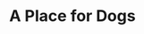 ---
pid: RS284
title: A Place for Dogs
location_transcription: Bella Vista
zipcode: '11222'
outside_phl: 'Brooklyn NY '
neighborhood: 
age: '31'
age_range: 30-39
instagram: 
image_file_name: RS_284.jpg
proposal_transcription: 
topic: Animals,Neighborhoods
topic_summary: 0, 0
type: Building,Sculpture Statue
keywords_other: dog, fire hydrant, Bella Vista
credit: Josh Cohen
image_labels: city blocks, fire hydrant
twitter: 
facebook: 
permalink: "/monuments/rs284/"
layout: item-page
---